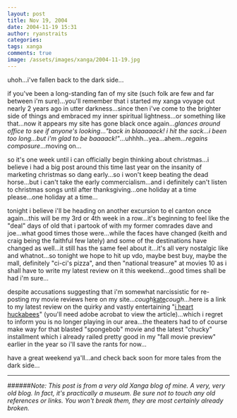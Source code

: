 ```yaml
---
layout: post
title: Nov 19, 2004
date: 2004-11-19 15:31
author: ryanstraits
categories:
tags: xanga
comments: true
image: /assets/images/xanga/2004-11-19.jpg
---
```

uhoh...i've fallen back to the dark side...

<!-- break -->

if you've been a long-standing fan of my site (such folk are few and far between i'm sure)...you'll remember that i started my xanga voyage out nearly 2 years ago in utter darkness...since then i've come to the brighter side of things and embraced my inner spiritual lightness...or something like that...now it appears my site has gone black once again...*glances around office to see if anyone's looking*...<em>"back in blaaaaack! i hit the sack...i been too long...but i'm glad to be baaaack!"</em>...uhhhh...yea...ahem...*regains composure*...moving on...

so it's one week until i can officially begin thinking about christmas...i believe i had a big post around this time last year on the insanity of marketing christmas so dang early...so i won't keep beating the dead horse...but i can't take the early commercialism...and i definitely can't listen to christmas songs until after thanksgiving...one holiday at a time please...one holiday at a time...

tonight i believe i'll be heading on another excursion to el canton once again...this will be my 3rd or 4th week in a row...it's beginning to feel like the "deal" days of old that i partook of with my former comrades dave and joe...what good times those were...while the faces have changed (keith and craig being the faithful few lately) and some of the destinations have changed as well...it still has the same feel about it...it's all very nostalgic like and whatnot...so tonight we hope to hit up vdo, maybe best buy, maybe the mall, definitely "ci-ci's pizza", and then "national treasure" at movies 10 as i shall have to write my latest review on it this weekend...good times shall be had i'm sure...

despite accusations suggesting that i'm somewhat narcissistic for re-posting my movie reviews here on my site...*cough*<a href="http://www.xanga.com/kaitrich" target="_blank">kate</a>*cough*...here is a link to my latest review on the quirky and vastly entertaining "<a href="http://www.the-review.com/archive/11112004/PDF/C03.pdf" target="_blank">i heart huckabees</a>" (you'll need adobe acrobat to view the article)...which i regret to inform you is no longer playing in our area...the theaters had to of course make way for that blasted "spongebob" movie and the latest "chucky" installment which i already railed pretty good in my "fall movie preview" earlier in the year so i'll save the rants for now...

have a great weekend ya'll...and check back soon for more tales from the dark side...

---

######*Note: This post is from a very old Xanga blog of mine. A very, very old blog. In fact, it's practically a museum. Be sure not to touch any old references or links. You won't break them, they are most certainly already broken.*